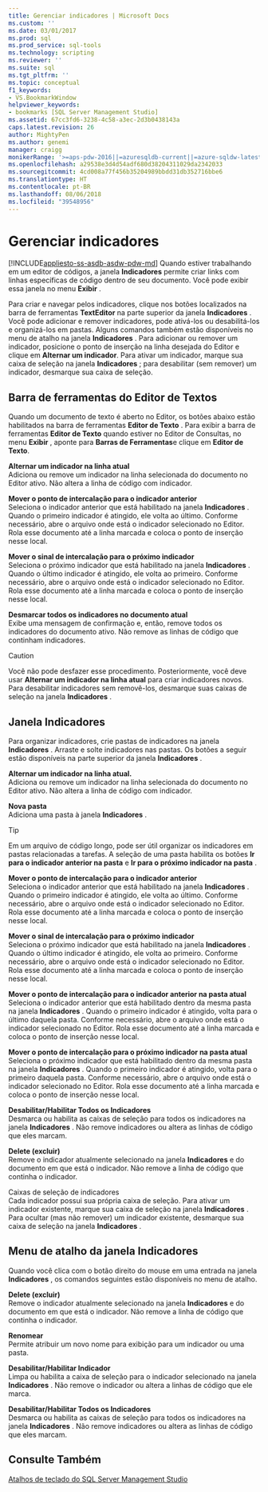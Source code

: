 ```yaml
---
title: Gerenciar indicadores | Microsoft Docs
ms.custom: ''
ms.date: 03/01/2017
ms.prod: sql
ms.prod_service: sql-tools
ms.technology: scripting
ms.reviewer: ''
ms.suite: sql
ms.tgt_pltfrm: ''
ms.topic: conceptual
f1_keywords:
- VS.BookmarkWindow
helpviewer_keywords:
- bookmarks [SQL Server Management Studio]
ms.assetid: 67cc3fd6-3238-4c58-a3ec-2d3b0438143a
caps.latest.revision: 26
author: MightyPen
ms.author: genemi
manager: craigg
monikerRange: '>=aps-pdw-2016||=azuresqldb-current||=azure-sqldw-latest||>=sql-server-2016||=sqlallproducts-allversions||>=sql-server-linux-2017'
ms.openlocfilehash: a29538e3d4d54adf680d38204311029da2342033
ms.sourcegitcommit: 4cd008a77f456b35204989bbdd31db352716bbe6
ms.translationtype: HT
ms.contentlocale: pt-BR
ms.lasthandoff: 08/06/2018
ms.locfileid: "39548956"
---
```

# <a name="manage-bookmarks"></a>Gerenciar indicadores
[!INCLUDE[appliesto-ss-asdb-asdw-pdw-md](../../includes/appliesto-ss-asdb-asdw-pdw-md.md)]
  Quando estiver trabalhando em um editor de códigos, a janela **Indicadores** permite criar links com linhas específicas de código dentro de seu documento. Você pode exibir essa janela no menu **Exibir** .  
  
 Para criar e navegar pelos indicadores, clique nos botões localizados na barra de ferramentas **TextEditor** na parte superior da janela **Indicadores** . Você pode adicionar e remover indicadores, pode ativá-los ou desabilitá-los e organizá-los em pastas. Alguns comandos também estão disponíveis no menu de atalho na janela **Indicadores** . Para adicionar ou remover um indicador, posicione o ponto de inserção na linha desejada do Editor e clique em **Alternar um indicador**. Para ativar um indicador, marque sua caixa de seleção na janela **Indicadores** ; para desabilitar (sem remover) um indicador, desmarque sua caixa de seleção.  
  
## <a name="text-editor-toolbar"></a>Barra de ferramentas do Editor de Textos  
 Quando um documento de texto é aberto no Editor, os botões abaixo estão habilitados na barra de ferramentas **Editor de Texto** . Para exibir a barra de ferramentas **Editor de Texto** quando estiver no Editor de Consultas, no menu **Exibir** , aponte para **Barras de Ferramentas**e clique em **Editor de Texto**.  
  
 **Alternar um indicador na linha atual**  
 Adiciona ou remove um indicador na linha selecionada do documento no Editor ativo. Não altera a linha de código com indicador.  
  
 **Mover o ponto de intercalação para o indicador anterior**  
 Seleciona o indicador anterior que está habilitado na janela **Indicadores** . Quando o primeiro indicador é atingido, ele volta ao último. Conforme necessário, abre o arquivo onde está o indicador selecionado no Editor. Rola esse documento até a linha marcada e coloca o ponto de inserção nesse local.  
  
 **Mover o sinal de intercalação para o próximo indicador**  
 Seleciona o próximo indicador que está habilitado na janela **Indicadores** . Quando o último indicador é atingido, ele volta ao primeiro. Conforme necessário, abre o arquivo onde está o indicador selecionado no Editor. Rola esse documento até a linha marcada e coloca o ponto de inserção nesse local.  
  
 **Desmarcar todos os indicadores no documento atual**  
 Exibe uma mensagem de confirmação e, então, remove todos os indicadores do documento ativo. Não remove as linhas de código que continham indicadores.  
  
> [!CAUTION]  
>  Você não pode desfazer esse procedimento. Posteriormente, você deve usar **Alternar um indicador na linha atual** para criar indicadores novos. Para desabilitar indicadores sem removê-los, desmarque suas caixas de seleção na janela **Indicadores** .  
  
## <a name="bookmarks-window"></a>Janela Indicadores  
 Para organizar indicadores, crie pastas de indicadores na janela **Indicadores** . Arraste e solte indicadores nas pastas. Os botões a seguir estão disponíveis na parte superior da janela **Indicadores** .  
  
 **Alternar um indicador na linha atual.**  
 Adiciona ou remove um indicador na linha selecionada do documento no Editor ativo. Não altera a linha de código com indicador.  
  
 **Nova pasta**  
 Adiciona uma pasta à janela **Indicadores** .  
  
> [!TIP]  
>  Em um arquivo de código longo, pode ser útil organizar os indicadores em pastas relacionadas a tarefas. A seleção de uma pasta habilita os botões **Ir para o indicador anterior na pasta** e **Ir para o próximo indicador na pasta** .  
  
 **Mover o ponto de intercalação para o indicador anterior**  
 Seleciona o indicador anterior que está habilitado na janela **Indicadores** . Quando o primeiro indicador é atingido, ele volta ao último. Conforme necessário, abre o arquivo onde está o indicador selecionado no Editor. Rola esse documento até a linha marcada e coloca o ponto de inserção nesse local.  
  
 **Mover o sinal de intercalação para o próximo indicador**  
 Seleciona o próximo indicador que está habilitado na janela **Indicadores** . Quando o último indicador é atingido, ele volta ao primeiro. Conforme necessário, abre o arquivo onde está o indicador selecionado no Editor. Rola esse documento até a linha marcada e coloca o ponto de inserção nesse local.  
  
 **Mover o ponto de intercalação para o indicador anterior na pasta atual**  
 Seleciona o indicador anterior que está habilitado dentro da mesma pasta na janela **Indicadores** . Quando o primeiro indicador é atingido, volta para o último daquela pasta. Conforme necessário, abre o arquivo onde está o indicador selecionado no Editor. Rola esse documento até a linha marcada e coloca o ponto de inserção nesse local.  
  
 **Mover o ponto de intercalação para o próximo indicador na pasta atual**  
 Seleciona o próximo indicador que está habilitado dentro da mesma pasta na janela **Indicadores** . Quando o primeiro indicador é atingido, volta para o primeiro daquela pasta. Conforme necessário, abre o arquivo onde está o indicador selecionado no Editor. Rola esse documento até a linha marcada e coloca o ponto de inserção nesse local.  
  
 **Desabilitar/Habilitar Todos os Indicadores**  
 Desmarca ou habilita as caixas de seleção para todos os indicadores na janela **Indicadores** . Não remove indicadores ou altera as linhas de código que eles marcam.  
  
 **Delete (excluir)**  
 Remove o indicador atualmente selecionado na janela **Indicadores** e do documento em que está o indicador. Não remove a linha de código que continha o indicador.  
  
 Caixas de seleção de indicadores  
 Cada indicador possui sua própria caixa de seleção. Para ativar um indicador existente, marque sua caixa de seleção na janela **Indicadores** . Para ocultar (mas não remover) um indicador existente, desmarque sua caixa de seleção na janela **Indicadores** .  
  
## <a name="bookmarks-window-shortcut-menu"></a>Menu de atalho da janela Indicadores  
 Quando você clica com o botão direito do mouse em uma entrada na janela **Indicadores** , os comandos seguintes estão disponíveis no menu de atalho.  
  
 **Delete (excluir)**  
 Remove o indicador atualmente selecionado na janela **Indicadores** e do documento em que está o indicador. Não remove a linha de código que continha o indicador.  
  
 **Renomear**  
 Permite atribuir um novo nome para exibição para um indicador ou uma pasta.  
  
 **Desabilitar/Habilitar Indicador**  
 Limpa ou habilita a caixa de seleção para o indicador selecionado na janela **Indicadores** . Não remove o indicador ou altera a linhas de código que ele marca.  
  
 **Desabilitar/Habilitar Todos os Indicadores**  
 Desmarca ou habilita as caixas de seleção para todos os indicadores na janela **Indicadores** . Não remove indicadores ou altera as linhas de código que eles marcam.  
  
## <a name="see-also"></a>Consulte Também  
 [Atalhos de teclado do SQL Server Management Studio](../../tools/sql-server-management-studio/sql-server-management-studio-keyboard-shortcuts.md)  
  
  
